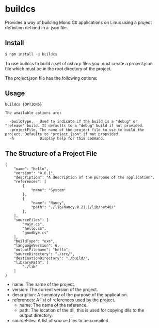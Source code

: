 # buildcs
Provides a way of building Mono C# applications on Linux using a project definition defined in a .json file.

## Install

```sh
$ npm install -g buildcs
```

To use buildcs to build a set of csharp files you must create a project.json file which must be in the root directory of the project.

The project.json file has the following options:


## Usage
```
buildcs {OPTIONS}

The available options are:

  -buildType,   Used to indicate if the build is a "debug" or "release" build. It defaults to a "debug" build if not provided.
  -projectFile, The name of the project file to use to build the project. Defaults to "project.json" if not propvided.
  -h            Display help for this command.
```

## The Structure of a Project File
```
{
    "name": "hello",
    "version": "0.0.1",
    "description": "A description of the purpose of the application",
    "references": [
        {
            "name": "System"
        },
        {
            "name": "Nancy",
            "path": "./lib/Nancy.0.21.1/lib/net40/"
        },
    ],
    "sourceFiles": [
        "main.cs",
        "hello.cs",
        "goodbye.cs"
    ],
    "buildType": "exe",
    "languageVersion": 6,
    "outputFilename": "hello",
    "sourceDirectory": "./src/",
    "destinationDirectory": "./build/",
    "libraryPath": [
        "./lib"
    ]
}
```
* name: The name of the project.
* version: The current version of the project.
* description: A summary of the purpose of the application.
* references: A list of references used by the project.
  * name: The name of the reference.
  * path: The location of the dll, this is used for copying dlls to the output directory.
* sourceFiles: A list of source files to be compiled.
